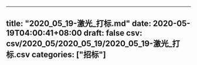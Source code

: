 
---
title: "2020_05_19-激光_打标.md"
date: 2020-05-19T04:00:41+08:00
draft: false
csv: csv/2020_05/2020_05_19/2020_05_19-激光_打标.csv
categories: ["招标"]
---
